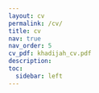 ```yaml
---
layout: cv
permalink: /cv/
title: cv
nav: true
nav_order: 5
cv_pdf: khadijah_cv.pdf
description: 
toc:
  sidebar: left
---
```

